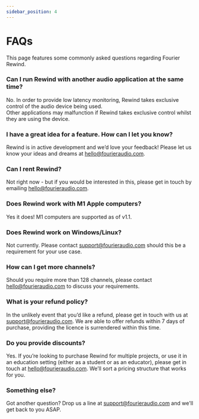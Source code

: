 ```yaml
---
sidebar_position: 4
---
```


# FAQs

This page features some commonly asked questions regarding Fourier Rewind.

### Can I run Rewind with another audio application at the same time?

No. In order to provide low latency monitoring, Rewind takes exclusive control of the audio device being used.  
Other applications may malfunction if Rewind takes exclusive control whilst they are using the device.

### I have a great idea for a feature. How can I let you know?

Rewind is in active development and we’d love your feedback! Please let us know your ideas and dreams at [hello@fourieraudio.com](mailto:hello@fourieraudio.com).

### Can I rent Rewind?

Not right now - but if you would be interested in this, please get in touch by emailing [hello@fourieraudio.com](mailto:hello@fourieraudio.com).

### Does Rewind work with M1 Apple computers?

Yes it does! M1 computers are supported as of v1.1.

### Does Rewind work on Windows/Linux?

Not currently. Please contact [support@fourieraudio.com](mailto:support@fourieraudio.com) should this be a requirement for your use case.

### How can I get more channels?

Should you require more than 128 channels, please contact [hello@fourieraudio.com](mailto:hello@fourieraudio.com) to discuss your requirements.

### What is your refund policy?

In the unlikely event that you’d like a refund,  please get in touch with us at [support@fourieraudio.com](mailto:support@fourieraudio.com). We are able to offer refunds within 7 days of purchase, providing the licence is surrendered within this time.

### Do you provide discounts?

Yes. If you’re looking to purchase Rewind for multiple projects, or use it in an education setting (either as a student or as an educator), please get in touch at [hello@fourieraudio.com](mailto:hello@fourieraudio.com). We’ll sort a pricing structure that works for you.

### Something else?

Got another question? Drop us a line at [support@fourieraudio.com](mailto:support@fourieraudio.com) and we'll get back to you ASAP.
